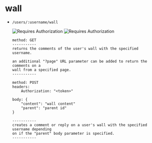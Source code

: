 # wall

- `/users/:username/wall`

	![Requires Authorization](https://img.shields.io/badge/requires_authorization-GET:_no-blue)
	![Requires Authorization](https://img.shields.io/badge/requires_authorization-POST:_yes-blue)
	```
	method: GET
	-----------
	returns the comments of the user's wall with the specified username.

	an additional "?page" URL parameter can be added to return the comments on a
	wall from a specified page.
	-----------
	
	method: POST
	headers:
		Authorization: "<token>"
	
	body: {
		"content": "wall content"
 		"parent": "parent id"
	}
	
	-----------
	creates a comment or reply on a user's wall with the specified username depending
	on if the "parent" body parameter is specified.
	-----------
	```
